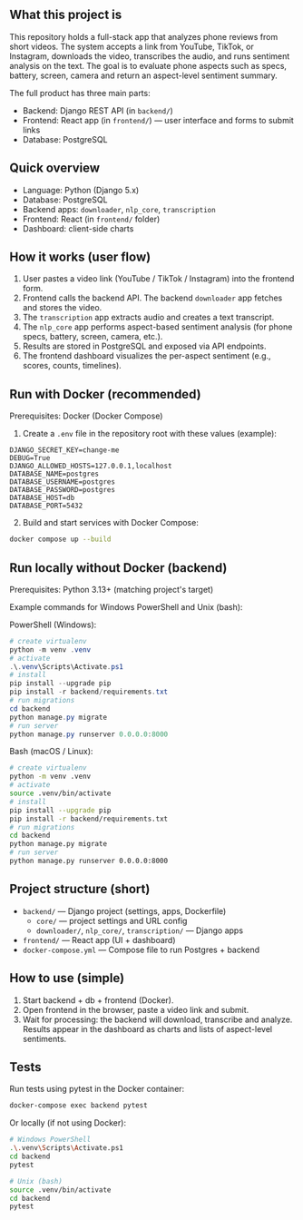 ## What this project is

This repository holds a full-stack app that analyzes phone reviews from short videos. The system accepts a link from YouTube, TikTok, or Instagram, downloads the video, transcribes the audio, and runs sentiment analysis on the text. The goal is to evaluate phone aspects such as specs, battery, screen, camera and return an aspect-level sentiment summary.

The full product has three main parts:

- Backend: Django REST API (in `backend/`)
- Frontend: React app (in `frontend/`) — user interface and forms to submit links
- Database: PostgreSQL

## Quick overview

- Language: Python (Django 5.x)
- Database: PostgreSQL
- Backend apps: `downloader`, `nlp_core`, `transcription`
- Frontend: React (in `frontend/` folder)
- Dashboard: client-side charts

## How it works (user flow)

1. User pastes a video link (YouTube / TikTok / Instagram) into the frontend form.
2. Frontend calls the backend API. The backend `downloader` app fetches and stores the video.
3. The `transcription` app extracts audio and creates a text transcript.
4. The `nlp_core` app performs aspect-based sentiment analysis (for phone specs, battery, screen, camera, etc.).
5. Results are stored in PostgreSQL and exposed via API endpoints.
6. The frontend dashboard visualizes the per-aspect sentiment (e.g., scores, counts, timelines).

## Run with Docker (recommended)

Prerequisites: Docker (Docker Compose)

1. Create a `.env` file in the repository root with these values (example):

```
DJANGO_SECRET_KEY=change-me
DEBUG=True
DJANGO_ALLOWED_HOSTS=127.0.0.1,localhost
DATABASE_NAME=postgres
DATABASE_USERNAME=postgres
DATABASE_PASSWORD=postgres
DATABASE_HOST=db
DATABASE_PORT=5432
```

2. Build and start services with Docker Compose:

```bash
docker compose up --build
```

## Run locally without Docker (backend)

Prerequisites: Python 3.13+ (matching project's target)

Example commands for Windows PowerShell and Unix (bash):

PowerShell (Windows):

```powershell
# create virtualenv
python -m venv .venv
# activate
.\.venv\Scripts\Activate.ps1
# install
pip install --upgrade pip
pip install -r backend/requirements.txt
# run migrations
cd backend
python manage.py migrate
# run server
python manage.py runserver 0.0.0.0:8000
```

Bash (macOS / Linux):

```bash
# create virtualenv
python -m venv .venv
# activate
source .venv/bin/activate
# install
pip install --upgrade pip
pip install -r backend/requirements.txt
# run migrations
cd backend
python manage.py migrate
# run server
python manage.py runserver 0.0.0.0:8000
```

## Project structure (short)

- `backend/` — Django project (settings, apps, Dockerfile)
  - `core/` — project settings and URL config
  - `downloader/`, `nlp_core/`, `transcription/` — Django apps
- `frontend/` — React app (UI + dashboard)
- `docker-compose.yml` — Compose file to run Postgres + backend

## How to use (simple)

1. Start backend + db + frontend (Docker).
2. Open frontend in the browser, paste a video link and submit.
3. Wait for processing: the backend will download, transcribe and analyze. Results appear in the dashboard as charts and lists of aspect-level sentiments.

## Tests

Run tests using pytest in the Docker container:

```bash
docker-compose exec backend pytest
```

Or locally (if not using Docker):

```bash
# Windows PowerShell
.\.venv\Scripts\Activate.ps1
cd backend
pytest

# Unix (bash)
source .venv/bin/activate
cd backend
pytest
```
